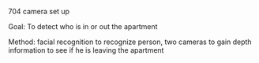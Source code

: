704 camera set up

Goal: To detect who is in or out the apartment

Method: facial recognition to recognize person, two cameras to gain depth information to see if he is leaving the apartment
